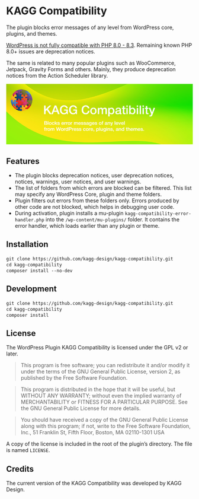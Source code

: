 # KAGG Compatibility

The plugin blocks error messages of any level from WordPress core, plugins, and themes.

[WordPress is not fully compatible with PHP 8.0 - 8.3](https://make.wordpress.org/core/handbook/references/php-compatibility-and-wordpress-versions/). Remaining known PHP 8.0+ issues are deprecation notices.

The same is related to many popular plugins such as WooCommerce, Jetpack, Gravity Forms and others. Mainly, they produce deprecation notices from the Action Scheduler library.

![](./.wordpress-org/banner-772x250.png)

## Features

* The plugin blocks deprecation notices, user deprecation notices, notices, warnings, user notices, and user warnings.
* The list of folders from which errors are blocked can be filtered. This list may specify any WordPress Core, plugin and theme folders.
* Plugin filters out errors from these folders only. Errors produced by other code are not blocked, which helps in debugging user code.
* During activation, plugin installs a mu-plugin `kagg-compatibility-error-handler.php` into the `/wp-content/mu-plugins/` folder. It contains the error handler, which loads earlier than any plugin or theme.

## Installation

```
git clone https://github.com/kagg-design/kagg-compatibility.git
cd kagg-compatibility
composer install --no-dev
```

## Development

```
git clone https://github.com/kagg-design/kagg-compatibility.git
cd kagg-compatibility
composer install
```

## License

The WordPress Plugin KAGG Compatibility is licensed under the GPL v2 or later.

> This program is free software; you can redistribute it and/or modify it under the terms of the GNU General Public License, version 2, as published by the Free Software Foundation.

> This program is distributed in the hope that it will be useful, but WITHOUT ANY WARRANTY; without even the implied warranty of MERCHANTABILITY or FITNESS FOR A PARTICULAR PURPOSE. See the GNU General Public License for more details.

> You should have received a copy of the GNU General Public License along with this program; if not, write to the Free Software Foundation, Inc., 51 Franklin St, Fifth Floor, Boston, MA 02110-1301 USA

A copy of the license is included in the root of the plugin’s directory. The file is named `LICENSE`.

## Credits

The current version of the KAGG Compatibility was developed by KAGG Design.
